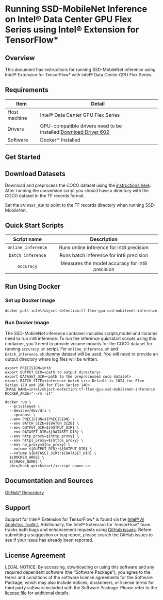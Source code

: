 # Running SSD-MobileNet Inference on Intel® Data Center GPU Flex Series using Intel® Extension for TensorFlow*

## Overview

This document has instructions for running SSD-MobileNet inference using Intel®  Extension for TensorFlow* with Intel® Data Center GPU Flex Series.

## Requirements
| Item | Detail |
| ------ | ------- |
| Host machine  | Intel® Data Center GPU Flex Series  |
| Drivers | GPU-compatible drivers need to be installed:[Download Driver 602](https://dgpu-docs.intel.com/installation-guides/ubuntu/ubuntu-jammy-dc.html#step-1-add-package-repository)
| Software | Docker* Installed |

## Get Started

## Download Datasets

Download and preprocess the COCO dataset using the [instructions here](https://github.com/IntelAI/models/blob/master/datasets/coco/README.md).
After running the conversion script you should have a directory with the
COCO dataset in the TF records format.

Set the `DATASET_DIR` to point to the TF records directory when running SSD-MobileNet.

## Quick Start Scripts

| Script name | Description |
|:-------------:|:-------------:|
| `online_inference` | Runs online inference for int8 precision | 
| `batch_inference` | Runs batch inference for int8 precision |
| `accuracy` | Measures the model accuracy for int8 precision |

## Run Using Docker

### Set up Docker Image

```
docker pull intel/object-detection:tf-flex-gpu-ssd-mobilenet-inference
```
### Run Docker Image
The SSD-MobileNet inference container includes scripts,model and libraries need to run int8 inference. To run the inference quickstart scripts using this container, you'll need to provide volume mounts for the COCO dataset for running `accuracy.sh` script. For `online_inference.sh` and `batch_inference.sh` dummy dataset will be used. You will need to provide an output directory where log files will be written. 

```
export PRECISION=int8
export OUTPUT_DIR=<path to output directory>
export DATASET_DIR=<path to the preprocessed coco dataset>
export BATCH_SIZE=<inference batch size.Default is 1024 for Flex Series 170 and 256 for Flex Series 140>
IMAGE_NAME=intel/object-detection:tf-flex-gpu-ssd-mobilenet-inference
DOCKER_ARGS="--rm -it"

docker run \
  --privileged \
  --device=/dev/dri \
  --ipc=host \
  --env PRECISION=${PRECISION} \
  --env BATCH_SIZE=${BATCH_SIZE} \
  --env OUTPUT_DIR=${OUTPUT_DIR} \
  --env DATASET_DIR=${DATASET_DIR} \
  --env http_proxy=${http_proxy} \
  --env https_proxy=${https_proxy} \
  --env no_proxy=${no_proxy} \
  --volume ${OUTPUT_DIR}:${OUTPUT_DIR} \
  --volume ${DATASET_DIR}:${DATASET_DIR} \
  ${DOCKER_ARGS} \
  ${IMAGE_NAME} \
  /bin/bash quickstart/<script name>.sh
```

## Documentation and Sources

[GitHub* Repository](https://github.com/IntelAI/models/tree/master/dockerfiles/model_containers)

## Support
Support for Intel® Extension for TensorFlow* is found via the [Intel® AI Analytics Toolkit.](https://www.intel.com/content/www/us/en/developer/tools/oneapi/ai-analytics-toolkit.html#gs.qbretz) Additionally, the Intel® Extension for TensorFlow* team tracks both bugs and enhancement requests using [GitHub issues](https://github.com/intel/intel-extension-for-tensorflow/issues). Before submitting a suggestion or bug report, please search the GitHub issues to see if your issue has already been reported.

## License Agreement

LEGAL NOTICE: By accessing, downloading or using this software and any required dependent software (the “Software Package”), you agree to the terms and conditions of the software license agreements for the Software Package, which may also include notices, disclaimers, or license terms for third party software included with the Software Package. Please refer to the [license file](https://github.com/IntelAI/models/tree/master/third_party) for additional details.